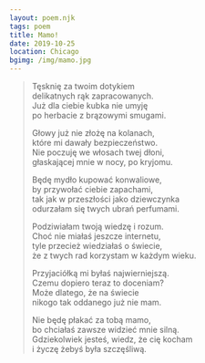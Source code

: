 ```yaml
---
layout: poem.njk
tags: poem
title: Mamo!
date: 2019-10-25
location: Chicago
bgimg: /img/mamo.jpg
---
```


> Tęsknię za twoim dotykiem  
> delikatnych rąk zapracowanych.  
> Już dla ciebie kubka nie umyję  
> po herbacie z brązowymi smugami.  
> 
> Głowy już nie złożę na kolanach,  
> które mi dawały bezpieczeństwo.   
> Nie poczuję we włosach twej dłoni,  
> głaskającej mnie w nocy, po kryjomu.  
> 
> Będę mydło kupować konwaliowe,  
> by przywołać ciebie zapachami,  
> tak jak w przeszłości jako dziewczynka  
> odurzałam się twych ubrań perfumami.  
> 
> Podziwiałam twoją wiedzę i rozum.  
> Choć nie miałaś jeszcze internetu,  
> tyle przecież wiedziałaś o świecie,  
> że z twych rad korzystam w każdym wieku.  
> 
> Przyjaciółką mi byłaś najwierniejszą.  
> Czemu dopiero teraz to doceniam?  
> Może dlatego, że na świecie   
> nikogo tak oddanego już nie mam.   
> 
> Nie będę płakać za tobą mamo,  
> bo chciałaś zawsze widzieć mnie silną.  
> Gdziekolwiek jesteś, wiedz, że cię kocham  
> i życzę żebyś była szczęśliwą.  
